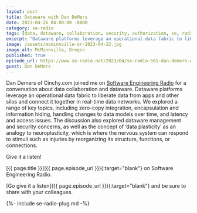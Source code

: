 ```yaml
---
layout: post
title: Dataware with Dan DeMers
date: 2023-04-26 04:00:00 -0800
category: se-radio
tags: [data, dataware, collaboration, security, authorization, se, radio, podcast, interview, se-radio]
excerpt: "Dataware platforms leverage an operational data fabric to liberate data from apps and other silos and connect it together in real-time data networks."
image: /assets/mcminnville-or-2023-04-22.jpg
image_alt: McMinnville, Oregon
published: true
episode_url: https://www.se-radio.net/2023/04/se-radio-561-dan-demers-on-dataware/
guest: Dan DeMers
---
```


Dan Demers of Cinchy.com joined me on [Software Engineering Radio](https://se-radio.net/team/jeff-doolittle) for a conversation about data collaboration and dataware. Dataware platforms leverage an operational data fabric to liberate data from apps and other silos and connect it together in real-time data networks. We explored a range of key topics, including zero-copy integration, encapsulation and information hiding, handling changes to data models over time, and latency and access issues. The discussion also explored dataware management and security concerns, as well as the concept of ‘data plasticity’ as an analogy to neuroplasticity, which is where the nervous system can respond to stimuli such as injuries by reorganizing its structure, functions, or connections.

Give it a listen!

[{{ page.title }}]({{ page.episode_url }}){:target="blank"} on Software Engineering Radio.

[Go give it a listen]({{ page.episode_url }}){:target="blank"} and be sure to share with your colleagues.

{%- include se-radio-plug.md -%}
